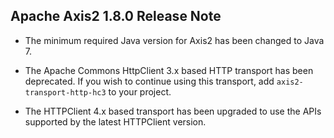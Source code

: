 Apache Axis2 1.8.0 Release Note
-------------------------------

*   The minimum required Java version for Axis2 has been changed to Java 7.

*   The Apache Commons HttpClient 3.x based HTTP transport has been deprecated.
    If you wish to continue using this transport, add `axis2-transport-http-hc3`
    to your project.

*   The HTTPClient 4.x based transport has been upgraded to use the APIs supported
    by the latest HTTPClient version.
